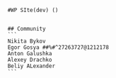 								#WP SIte(dev) ()


								## Community
								```
								Nikita Bykov
								Egor Gosya ##%#^27263727@1212178
								Anton Galushka
								Alexey Drachko
								Beliy ALexander
								```
